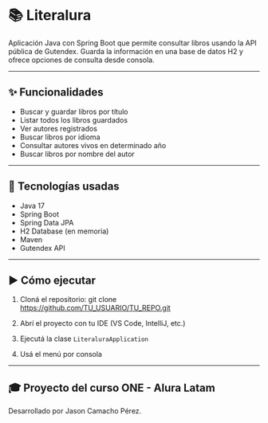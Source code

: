 # 📚 Literalura

Aplicación Java con Spring Boot que permite consultar libros usando la API pública de Gutendex. Guarda la información en una base de datos H2 y ofrece opciones de consulta desde consola.

---

## ✨ Funcionalidades

- Buscar y guardar libros por título
- Listar todos los libros guardados
- Ver autores registrados
- Buscar libros por idioma
- Consultar autores vivos en determinado año
- Buscar libros por nombre del autor

---

## 🔧 Tecnologías usadas

- Java 17
- Spring Boot
- Spring Data JPA
- H2 Database (en memoria)
- Maven
- Gutendex API

---

## ▶️ Cómo ejecutar

1. Cloná el repositorio:
   git clone https://github.com/TU_USUARIO/TU_REPO.git

2. Abrí el proyecto con tu IDE (VS Code, IntelliJ, etc.)
3. Ejecutá la clase `LiteraluraApplication`
4. Usá el menú por consola

---

## 🎓 Proyecto del curso ONE - Alura Latam
Desarrollado por Jason Camacho Pérez.